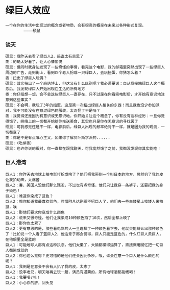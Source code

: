 # 绿巨人效应

    一个在你的生活中出现过的概念或者物质，会有很高的概率在未来以各种形式复现。
            ————硕鼠
### 谈天

    硕鼠：我昨天去看了绿巨人2，简直太有意思了
    黍：的确太好看了，让人心情愉悦
    硕鼠：但同时我身边发现了一些奇怪的事情，看完这个电影，我的邮箱里突然出现了一些绿巨人周边的广告，走到街上，看到四个老人扮成一只绿巨人，去玩扭蛋，你猜怎么着？
    黍：扭出了绿巨人玩偶？
    硕鼠：其实扭出了一个班纳博士，但这又有什么区别呢？我必须要说：自从我接触绿巨人这个概念后，我发现绿巨人开始出现在生活的所有地方
    黍：你仔细想一想，会不会这些绿巨人一直存在，只不过是在你看完电影后，才开始有意识地注意到这些事实？
    硕鼠：不会啊，我玩了3年的扭蛋，这是第一次扭出绿巨人相关的东西！而且我也没少参加派对，我不可能没有在意过绿色的服装，太奇怪了不是吗？
    黍：我觉得还是因为有意识或无意识地，你开始关注这个概念了，你有没有这种经历：一旦你觉得饿了，网络上的一切都开始给你推送美食，其实也只是你在无意识的寻找罢了
    硕鼠：可我感觉还是不一样，电影前后，绿巨人出现的频率绝对不一样，就是因为我的观测，一切都变了
    黍：你是不是有点唯心主义，如果你了解贝叶斯学派的......
    硕鼠：（吃掉黍）
    硕鼠：也许你说的很对，你一直都在跟我聊天，可我突然饿了之前，我都没发现你其实能吃！


  ### 巨人港湾
    巨人1：你昨天去地球上拍电影打扮成啥了？他们把我带到一个叫日本的地方，居然扒了我的皮让我拍动画，太痛苦
    巨人2：害，美国人没他们那么残忍，不过也有点奇怪，他们只让我穿一条裤子，还要把我的身子染色！
    巨人1：难道你染成了蓝色？
    巨人2：哦你知道我最喜欢蓝色，可惜阿凡达剧组不招巨人了，他们去一些白矮星上找矮人来拍摄，唉
    巨人1：那他们要求你变成什么颜色
    巨人2：说来又很奇怪，他们让我染成10种颜色拍了10次，然后全都上映了
    巨人1：那你也太累了
    巨人2：更有意思的是，那些看电影的人一旦选择了一种颜色看下去，他就只能辨认出那种颜色了！比如说一个人看了蓝巨人2，他这辈子都会觉得，巨人只能是蓝色的，什么红巨人黄巨人，在他眼里全是蓝的
    巨人1：可能地球人都有点这种执念，他们太懒了，大脑都懒得运算了，直接调用回忆把一切巨人都染成蓝的
    巨人2：你也这么觉得？更可惜的是他们还会因此争吵，唉，谁会在意一个巨人是什么颜色的呢？
    巨人1：我倒是在意会不会有人扒了我的皮，太疼了
    巨人2：没事老兄，明天咱再去玩一趟，演员有通票的，所有地球酒都能畅喝！
    巨人1：我要喝7吨！
    巨人2：小心你的肝，回头见